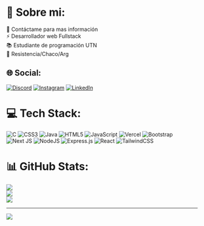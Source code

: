 # 💫 Sobre mi:
💬 Contáctame para mas información<br>⚡ Desarrollador web Fullstack<br>📚 Estudiante de programación UTN<br>📍 Resistencia/Chaco/Arg


## 🌐 Social:
[![Discord](https://img.shields.io/badge/Discord-%237289DA.svg?logo=discord&logoColor=white)](https://discord.gg/Juampi#8198) [![Instagram](https://img.shields.io/badge/Instagram-%23E4405F.svg?logo=Instagram&logoColor=white)](https://instagram.com/Juampi_Merino) [![LinkedIn](https://img.shields.io/badge/LinkedIn-%230077B5.svg?logo=linkedin&logoColor=white)](https://linkedin.com/in/juan-pablo-merino) 

# 💻 Tech Stack:
![C](https://img.shields.io/badge/c-%2300599C.svg?style=for-the-badge&logo=c&logoColor=white) ![CSS3](https://img.shields.io/badge/css3-%231572B6.svg?style=for-the-badge&logo=css3&logoColor=white) ![Java](https://img.shields.io/badge/java-%23ED8B00.svg?style=for-the-badge&logo=java&logoColor=white) ![HTML5](https://img.shields.io/badge/html5-%23E34F26.svg?style=for-the-badge&logo=html5&logoColor=white) ![JavaScript](https://img.shields.io/badge/javascript-%23323330.svg?style=for-the-badge&logo=javascript&logoColor=%23F7DF1E) ![Vercel](https://img.shields.io/badge/vercel-%23000000.svg?style=for-the-badge&logo=vercel&logoColor=white) ![Bootstrap](https://img.shields.io/badge/bootstrap-%23563D7C.svg?style=for-the-badge&logo=bootstrap&logoColor=white) ![Next JS](https://img.shields.io/badge/Next-black?style=for-the-badge&logo=next.js&logoColor=white) ![NodeJS](https://img.shields.io/badge/node.js-6DA55F?style=for-the-badge&logo=node.js&logoColor=white) ![Express.js](https://img.shields.io/badge/express.js-%23404d59.svg?style=for-the-badge&logo=express&logoColor=%2361DAFB) ![React](https://img.shields.io/badge/react-%2320232a.svg?style=for-the-badge&logo=react&logoColor=%2361DAFB) ![TailwindCSS](https://img.shields.io/badge/tailwindcss-%2338B2AC.svg?style=for-the-badge&logo=tailwind-css&logoColor=white)
# 📊 GitHub Stats:
![](https://github-readme-stats.vercel.app/api?username=Juampishh&theme=dark&hide_border=true&include_all_commits=false&count_private=false)<br/>
![](https://github-readme-streak-stats.herokuapp.com/?user=Juampishh&theme=dark&hide_border=true)<br/>
![](https://github-readme-stats.vercel.app/api/top-langs/?username=Juampishh&theme=dark&hide_border=true&include_all_commits=false&count_private=false&layout=compact)

---
[![](https://visitcount.itsvg.in/api?id=Juampishh&icon=0&color=0)](https://visitcount.itsvg.in)

<!-- Proudly created with GPRM ( https://gprm.itsvg.in ) -->
